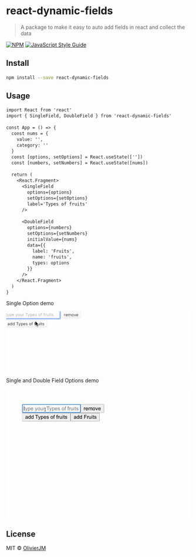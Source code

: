 # react-dynamic-fields

> A package to make it easy to auto add fields in react and collect the data

[![NPM](https://img.shields.io/npm/v/react-dynamic-fields.svg)](https://www.npmjs.com/package/react-dynamic-fields) [![JavaScript Style Guide](https://img.shields.io/badge/code_style-standard-brightgreen.svg)](https://standardjs.com)

## Install

```bash
npm install --save react-dynamic-fields
```

## Usage

```tsx
import React from 'react'
import { SingleField, DoubleField } from 'react-dynamic-fields'

const App = () => {
  const nums = {
    value: '',
    category: ''
  }
  const [options, setOptions] = React.useState([''])
  const [numbers, setNumbers] = React.useState([nums])

  return (
    <React.Fragment>
      <SingleField
        options={options}
        setOptions={setOptions}
        label='Types of fruits'
      />

      <DoubleField
        options={numbers}
        setOptions={setNumbers}
        initialValue={nums}
        data={{
          label: 'Fruits',
          name: 'fruits',
          types: options
        }}
      />
    </React.Fragment>
  )
}
```
Single Option demo   

![demo](example/assets/dynamic_field.gif)

Single and Double Field Options demo   

![demo](example/assets/dynamic_field2.gif)

## License

MIT © [OlivierJM](https://github.com/OlivierJM)
